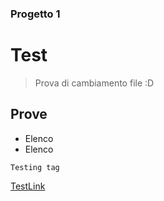 ### Progetto 1
# Test
> Prova di cambiamento file :D

## Prove
- Elenco
- Elenco

``Testing tag``

[TestLink](README.md)
